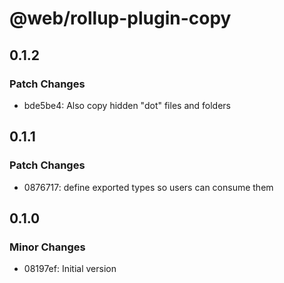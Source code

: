 # @web/rollup-plugin-copy

## 0.1.2

### Patch Changes

- bde5be4: Also copy hidden "dot" files and folders

## 0.1.1

### Patch Changes

- 0876717: define exported types so users can consume them

## 0.1.0

### Minor Changes

- 08197ef: Initial version
